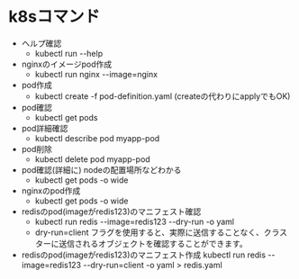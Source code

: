# k8sコマンド
- ヘルプ確認
  - kubectl run --help
- nginxのイメージpod作成
  - kubectl run nginx --image=nginx
- pod作成
  - kubectl create -f pod-definition.yaml (createの代わりにapplyでもOK)
- pod確認
  - kubectl get pods
- pod詳細確認
  - kubectl describe pod myapp-pod
- pod削除
  - kubectl delete pod myapp-pod
- pod確認(詳細に) nodeの配置場所などわかる
  - kubectl get pods -o wide
- nginxのpod作成
  - kubectl get pods -o wide
- redisのpod(imageがredis123)のマニフェスト確認
  - kubectl run redis --image=redis123 --dry-run -o yaml
  - dry-run=client フラグを使用すると、実際に送信することなく、クラスターに送信されるオブジェクトを確認することができます。
- redisのpod(imageがredis123)のマニフェスト作成
kubectl run redis --image=redis123 --dry-run=client -o yaml > redis.yaml
